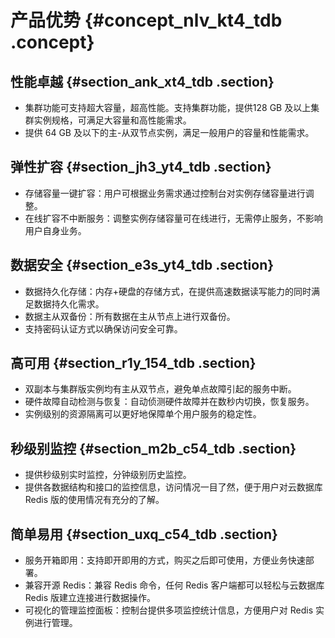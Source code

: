 # 产品优势 {#concept_nlv_kt4_tdb .concept}

## 性能卓越 {#section_ank_xt4_tdb .section}

-   集群功能可支持超大容量，超高性能。支持集群功能，提供128 GB 及以上集群实例规格，可满足大容量和高性能需求。
-   提供 64 GB 及以下的主-从双节点实例，满足一般用户的容量和性能需求。

## 弹性扩容 {#section_jh3_yt4_tdb .section}

-   存储容量一键扩容：用户可根据业务需求通过控制台对实例存储容量进行调整。
-   在线扩容不中断服务：调整实例存储容量可在线进行，无需停止服务，不影响用户自身业务。

## 数据安全 {#section_e3s_yt4_tdb .section}

-   数据持久化存储：内存+硬盘的存储方式，在提供高速数据读写能力的同时满足数据持久化需求。
-   数据主从双备份：所有数据在主从节点上进行双备份。
-   支持密码认证方式以确保访问安全可靠。

## 高可用 {#section_r1y_154_tdb .section}

-   双副本与集群版实例均有主从双节点，避免单点故障引起的服务中断。
-   硬件故障自动检测与恢复：自动侦测硬件故障并在数秒内切换，恢复服务。
-   实例级别的资源隔离可以更好地保障单个用户服务的稳定性。

## 秒级别监控 {#section_m2b_c54_tdb .section}

-   提供秒级别实时监控，分钟级别历史监控。
-   提供各数据结构和接口的监控信息，访问情况一目了然，便于用户对云数据库 Redis 版的使用情况有充分的了解。

## 简单易用 {#section_uxq_c54_tdb .section}

-   服务开箱即用：支持即开即用的方式，购买之后即可使用，方便业务快速部署。
-   兼容开源 Redis：兼容 Redis 命令，任何 Redis 客户端都可以轻松与云数据库 Redis 版建立连接进行数据操作。
-   可视化的管理监控面板：控制台提供多项监控统计信息，方便用户对 Redis 实例进行管理。


